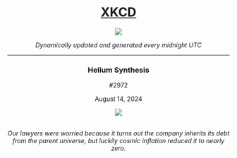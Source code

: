 
<h1 align="center"><a href="https://xkcd.com">XKCD</a></h1>
<div align="center">
    <img src="https://img.shields.io/github/last-commit/ShashashankThakur/XKCD?label=last%20updated" />
</div>

<p align="center"><i>Dynamically updated and generated every midnight UTC</i></p>
<hr>
<div align="center">
    <h3><strong>Helium Synthesis</strong></h3>
    <p>#2972</p>
    <p>August 14, 2024</p>
    <img src="https://imgs.xkcd.com/comics/helium_synthesis.png">
    <br></br>
    <p><i>Our lawyers were worried because it turns out the company inherits its debt from the parent universe, but luckily cosmic inflation reduced it to nearly zero.</i></p>
</div>
